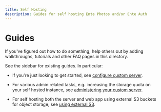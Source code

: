 ```yaml
---
title: Self Hosting
description: Guides for self hosting Ente Photos and/or Ente Auth
---
```


# Guides

If you've figured out how to do something, help others out by adding
walkthroughs, tutorials and other FAQ pages in this directory.

See the sidebar for existing guides. In particular:

-   If you're just looking to get started, see
    [configure custom server](custom-server/).

-   For various admin related tasks, e.g. increasing the storage quota on your
    self hosted instance, see [administering your custom server](admin).

-   For self hosting both the server and web app using external S3 buckets for
    object storage, see [using external S3](external-s3).
